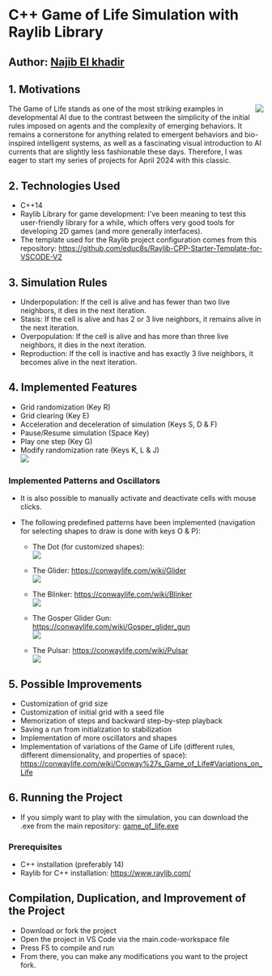 # C++ Game of Life Simulation with Raylib Library

## Author: [Najib El khadir](https://github.com/NajibXY)

## 1. Motivations

<img align="right" src="https://github.com/NajibXY/Game-Of-Life-using-CPP-and-Raylib/blob/master/gifs/main.gif">

The Game of Life stands as one of the most striking examples in developmental AI due to the contrast between the simplicity of the initial rules imposed on agents and the complexity of emerging behaviors. 
It remains a cornerstone for anything related to emergent behaviors and bio-inspired intelligent systems, as well as a fascinating visual introduction to AI currents that are slightly less fashionable these days. 
Therefore, I was eager to start my series of projects for April 2024 with this classic.

## 2. Technologies Used

- C++14
- Raylib Library for game development: I've been meaning to test this user-friendly library for a while, which offers very good tools for developing 2D games (and more generally interfaces).
- The template used for the Raylib project configuration comes from this repository: https://github.com/educ8s/Raylib-CPP-Starter-Template-for-VSCODE-V2

## 3. Simulation Rules

- Underpopulation: If the cell is alive and has fewer than two live neighbors, it dies in the next iteration.
- Stasis: If the cell is alive and has 2 or 3 live neighbors, it remains alive in the next iteration.
- Overpopulation: If the cell is alive and has more than three live neighbors, it dies in the next iteration.
- Reproduction: If the cell is inactive and has exactly 3 live neighbors, it becomes alive in the next iteration.

## 4. Implemented Features

- Grid randomization (Key R)
- Grid clearing (Key E)
- Acceleration and deceleration of simulation (Keys S, D & F)
- Pause/Resume simulation (Space Key)
- Play one step (Key G)
- Modify randomization rate (Keys K, L & J)  
![](https://github.com/NajibXY/Game-Of-Life-using-CPP-and-Raylib/blob/master/gifs/randomization.gif)

### Implemented Patterns and Oscillators

- It is also possible to manually activate and deactivate cells with mouse clicks.
  
- The following predefined patterns have been implemented (navigation for selecting shapes to draw is done with keys O & P):
  + The Dot (for customized shapes):  
      ![](https://github.com/NajibXY/Game-Of-Life-using-CPP-and-Raylib/blob/master/gifs/dot.gif)

  + The Glider: https://conwaylife.com/wiki/Glider  
      ![](https://github.com/NajibXY/Game-Of-Life-using-CPP-and-Raylib/blob/master/gifs/glider.gif)

  + The Blinker: https://conwaylife.com/wiki/Blinker  
      ![](https://github.com/NajibXY/Game-Of-Life-using-CPP-and-Raylib/blob/master/gifs/blinker.gif)

  + The Gosper Glider Gun: https://conwaylife.com/wiki/Gosper_glider_gun  
      ![](https://github.com/NajibXY/Game-Of-Life-using-CPP-and-Raylib/blob/master/gifs/glider-gun.gif)
    
  + The Pulsar: https://conwaylife.com/wiki/Pulsar  
      ![](https://github.com/NajibXY/Game-Of-Life-using-CPP-and-Raylib/blob/master/gifs/pulsar.gif)

## 5. Possible Improvements

- Customization of grid size
- Customization of initial grid with a seed file
- Memorization of steps and backward step-by-step playback
- Saving a run from initialization to stabilization
- Implementation of more oscillators and shapes
- Implementation of variations of the Game of Life (different rules, different dimensionality, and properties of space): https://conwaylife.com/wiki/Conway%27s_Game_of_Life#Variations_on_Life

## 6. Running the Project

- If you simply want to play with the simulation, you can download the .exe from the main repository: [game_of_life.exe](https://github.com/NajibXY/Game-Of-Life-using-CPP-and-Raylib/blob/master/game_of_life.exe)
  
### Prerequisites

- C++ installation (preferably 14)
- Raylib for C++ installation: https://www.raylib.com/

## Compilation, Duplication, and Improvement of the Project

- Download or fork the project
- Open the project in VS Code via the main.code-workspace file
- Press F5 to compile and run
- From there, you can make any modifications you want to the project fork.
